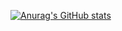 [![Anurag's GitHub stats](https://github-readme-stats.vercel.app/api?Arisha75144anuraghazra)](https://github.com/anuraghazra/github-readme-stats)
